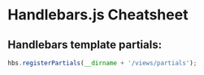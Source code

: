 # Handlebars.js Cheatsheet

## Handlebars template partials:
  ```js
  hbs.registerPartials(__dirname + '/views/partials');
  ```
